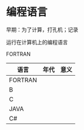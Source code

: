# 编程语言

早期：为了计算，打孔机；记录


运行在计算机上的编程语言

FORTRAN



|语言  |年代  |意义  |
|---------|---------|---------|
|FORTRAN     |         |         |
|B     |         |         |
|C     |         |         |
|JAVA     |         |         |
|C#     |         |         |
